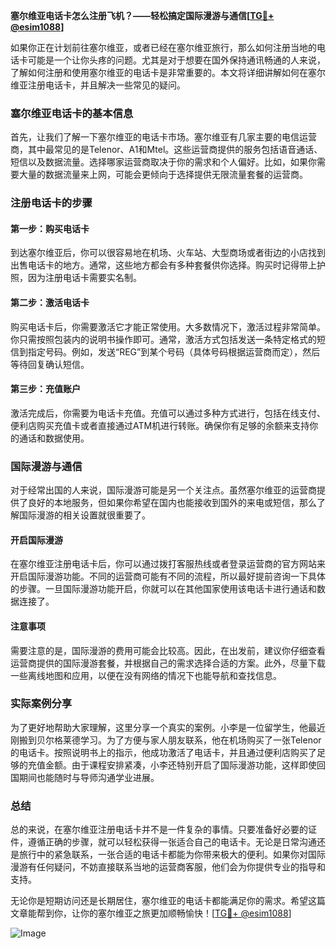 **塞尔维亚电话卡怎么注册飞机？——轻松搞定国际漫游与通信[[TG💪+ @esim1088](https://t.me/s/esim1088)]**

如果你正在计划前往塞尔维亚，或者已经在塞尔维亚旅行，那么如何注册当地的电话卡可能是一个让你头疼的问题。尤其是对于想要在国外保持通讯畅通的人来说，了解如何注册和使用塞尔维亚的电话卡是非常重要的。本文将详细讲解如何在塞尔维亚注册电话卡，并且解决一些常见的疑问。

### 塞尔维亚电话卡的基本信息

首先，让我们了解一下塞尔维亚的电话卡市场。塞尔维亚有几家主要的电信运营商，其中最常见的是Telenor、A1和Mtel。这些运营商提供的服务包括语音通话、短信以及数据流量。选择哪家运营商取决于你的需求和个人偏好。比如，如果你需要大量的数据流量来上网，可能会更倾向于选择提供无限流量套餐的运营商。

### 注册电话卡的步骤

#### 第一步：购买电话卡

到达塞尔维亚后，你可以很容易地在机场、火车站、大型商场或者街边的小店找到出售电话卡的地方。通常，这些地方都会有多种套餐供你选择。购买时记得带上护照，因为注册电话卡需要实名制。

#### 第二步：激活电话卡

购买电话卡后，你需要激活它才能正常使用。大多数情况下，激活过程非常简单。你只需按照包装内的说明书操作即可。通常，激活方式包括发送一条特定格式的短信到指定号码。例如，发送“REG”到某个号码（具体号码根据运营商而定），然后等待回复确认短信。

#### 第三步：充值账户

激活完成后，你需要为电话卡充值。充值可以通过多种方式进行，包括在线支付、便利店购买充值卡或者直接通过ATM机进行转账。确保你有足够的余额来支持你的通话和数据使用。

### 国际漫游与通信

对于经常出国的人来说，国际漫游可能是另一个关注点。虽然塞尔维亚的运营商提供了良好的本地服务，但如果你希望在国内也能接收到国外的来电或短信，那么了解国际漫游的相关设置就很重要了。

#### 开启国际漫游

在塞尔维亚注册电话卡后，你可以通过拨打客服热线或者登录运营商的官方网站来开启国际漫游功能。不同的运营商可能有不同的流程，所以最好提前咨询一下具体的步骤。一旦国际漫游功能开启，你就可以在其他国家使用该电话卡进行通话和数据连接了。

#### 注意事项

需要注意的是，国际漫游的费用可能会比较高。因此，在出发前，建议你仔细查看运营商提供的国际漫游套餐，并根据自己的需求选择合适的方案。此外，尽量下载一些离线地图和应用，以便在没有网络的情况下也能导航和查找信息。

### 实际案例分享

为了更好地帮助大家理解，这里分享一个真实的案例。小李是一位留学生，他最近刚搬到贝尔格莱德学习。为了方便与家人朋友联系，他在机场购买了一张Telenor的电话卡。按照说明书上的指示，他成功激活了电话卡，并且通过便利店购买了足够的充值金额。由于课程安排紧凑，小李还特别开启了国际漫游功能，这样即使回国期间也能随时与导师沟通学业进展。

### 总结

总的来说，在塞尔维亚注册电话卡并不是一件复杂的事情。只要准备好必要的证件，遵循正确的步骤，就可以轻松获得一张适合自己的电话卡。无论是日常沟通还是旅行中的紧急联系，一张合适的电话卡都能为你带来极大的便利。如果你对国际漫游有任何疑问，不妨直接联系当地的运营商客服，他们会为你提供专业的指导和支持。

无论你是短期访问还是长期居住，塞尔维亚的电话卡都能满足你的需求。希望这篇文章能帮到你，让你的塞尔维亚之旅更加顺畅愉快！[[TG💪+ @esim1088](https://t.me/s/esim1088)] 

![Image](https://i.postimg.cc/4NQfJmqS/Snipaste-2025-05-13-00-14-12.png)